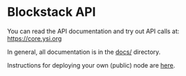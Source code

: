 # Blockstack API

You can read the API documentation and try out API calls at: https://core.ysi.org

In general, all documentation is in the [docs/](https://github.com/ysi/ysi-core/tree/master/docs) directory.

Instructions for deploying your own (public) node are [here](https://github.com/ysi/ysi-core/tree/master/docs/install-api.md).
